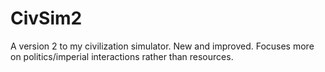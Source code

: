 # CivSim2
A version 2 to my civilization simulator.
New and improved.
Focuses more on politics/imperial interactions rather than resources.
